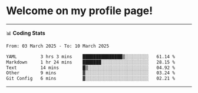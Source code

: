 # Welcome on my profile page!
<!-- print(("dralla"[::-1]+"s").capitalize()) -->

<!-- ---
👨🏻‍💻 **Busy With**
* Learning new Skills.
* Building small Projects.
* Being helpful. -->

---
📊 **Coding Stats**
<!--START_SECTION:waka-->

```txt
From: 03 March 2025 - To: 10 March 2025

YAML         3 hrs 3 mins    ███████████████▒░░░░░░░░░   61.14 %
Markdown     1 hr 24 mins    ███████░░░░░░░░░░░░░░░░░░   28.15 %
Text         14 mins         █▒░░░░░░░░░░░░░░░░░░░░░░░   04.92 %
Other        9 mins          ▓░░░░░░░░░░░░░░░░░░░░░░░░   03.24 %
Git Config   6 mins          ▓░░░░░░░░░░░░░░░░░░░░░░░░   02.21 %
```

<!--END_SECTION:waka-->
---
